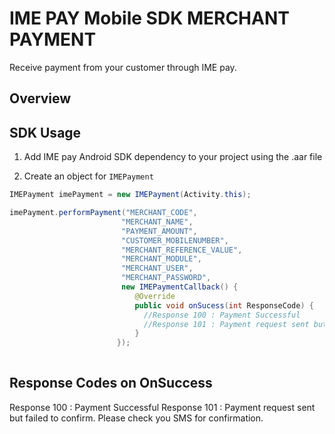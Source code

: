 # IME PAY Mobile SDK MERCHANT PAYMENT

Receive payment from your customer through IME pay.

Overview
--------

SDK Usage 
-----------
1. Add IME pay Android SDK dependency to your project using the .aar file

2. Create an object for `IMEPayment`
```java
IMEPayment imePayment = new IMEPayment(Activity.this);

imePayment.performPayment("MERCHANT_CODE",
                         "MERCHANT_NAME",
                         "PAYMENT_AMOUNT",
                         "CUSTOMER_MOBILENUMBER",
                         "MERCHANT_REFERENCE_VALUE",
                         "MERCHANT_MODULE",
                         "MERCHANT_USER",
                         "MERCHANT_PASSWORD",
                         new IMEPaymentCallback() {
                            @Override
                            public void onSucess(int ResponseCode) {
                              //Response 100 : Payment Successful
                              //Response 101 : Payment request sent but failed to confirm. Please check you SMS for confirmation. 
                            }
                        });
                
```

Response Codes on OnSuccess 
---------------------------

Response 100 : Payment Successful
Response 101 : Payment request sent but failed to confirm. Please check you SMS for confirmation. 

